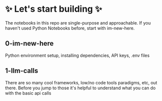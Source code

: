 # ✨ Let's start building ✨

The notebooks in this repo are single-purpose and approachable. If you haven't used Python Notebooks before, start with im-new-here.

## 0-im-new-here

Python environment setup, installing dependencies, API keys, .env files

## 1-llm-calls

There are so many cool frameworks, low/no code tools paradigms, etc, out there. Before you jump to those it's helpful to understand what you can do with the basic api calls
